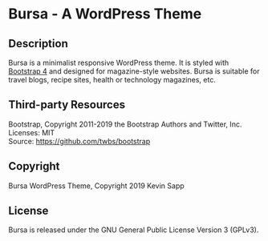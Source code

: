 # Bursa - A WordPress Theme

## Description

Bursa is a minimalist responsive WordPress theme. It is styled with [Bootstrap 4](https://getbootstrap.com/docs/4.3/getting-started/introduction/) and designed for magazine-style websites. Bursa is suitable for travel blogs, recipe sites, health or technology magazines, etc.

## Third-party Resources

Bootstrap, Copyright 2011-2019 the Bootstrap Authors and Twitter, Inc.  
Licenses: MIT  
Source: https://github.com/twbs/bootstrap

## Copyright

Bursa WordPress Theme, Copyright 2019 Kevin Sapp

## License

Bursa is released under the GNU General Public License Version 3 (GPLv3).

